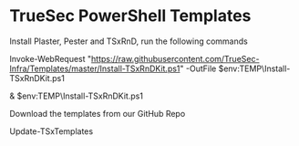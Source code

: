 # TrueSec PowerShell Templates

Install Plaster, Pester and TSxRnD, run the following commands

Invoke-WebRequest "https://raw.githubusercontent.com/TrueSec-Infra/Templates/master/Install-TSxRnDKit.ps1" -OutFile $env:TEMP\Install-TSxRnDKit.ps1

& $env:TEMP\Install-TSxRnDKit.ps1

Download the templates from our GitHub Repo

Update-TSxTemplates
